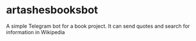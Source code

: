 # artashesbooksbot

A simple Telegram bot for a book project. It can send quotes and search for information in Wikipedia
